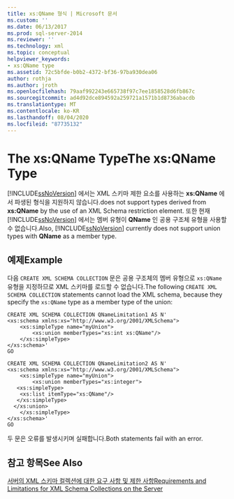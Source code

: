 ```yaml
---
title: xs:QName 형식 | Microsoft 문서
ms.custom: ''
ms.date: 06/13/2017
ms.prod: sql-server-2014
ms.reviewer: ''
ms.technology: xml
ms.topic: conceptual
helpviewer_keywords:
- xs:QName type
ms.assetid: 72c5bfde-b0b2-4372-bf36-97ba930dea06
author: rothja
ms.author: jroth
ms.openlocfilehash: 79aaf992243e665738f97c7ee1858528d6fb867c
ms.sourcegitcommit: ad4d92dce894592a259721a1571b1d8736abacdb
ms.translationtype: MT
ms.contentlocale: ko-KR
ms.lasthandoff: 08/04/2020
ms.locfileid: "87735132"
---
```

# <a name="the-xsqname-type"></a><span data-ttu-id="2e5cf-102">The xs:QName Type</span><span class="sxs-lookup"><span data-stu-id="2e5cf-102">The xs:QName Type</span></span>
  [!INCLUDE[ssNoVersion](../../includes/ssnoversion-md.md)] <span data-ttu-id="2e5cf-103">에서는 XML 스키마 제한 요소를 사용하는 **xs:QName** 에서 파생된 형식을 지원하지 않습니다.</span><span class="sxs-lookup"><span data-stu-id="2e5cf-103">does not support types derived from **xs:QName** by the use of an XML Schema restriction element.</span></span> <span data-ttu-id="2e5cf-104">또한 현재 [!INCLUDE[ssNoVersion](../../includes/ssnoversion-md.md)] 에서는 멤버 유형이 **QName** 인 공용 구조체 유형을 사용할 수 없습니다.</span><span class="sxs-lookup"><span data-stu-id="2e5cf-104">Also, [!INCLUDE[ssNoVersion](../../includes/ssnoversion-md.md)] currently does not support union types with **QName** as a member type.</span></span>  
  
## <a name="example"></a><span data-ttu-id="2e5cf-105">예제</span><span class="sxs-lookup"><span data-stu-id="2e5cf-105">Example</span></span>  
 <span data-ttu-id="2e5cf-106">다음 `CREATE XML SCHEMA COLLECTION` 문은 공용 구조체의 멤버 유형으로 `xs:QName` 유형을 지정하므로 XML 스키마를 로드할 수 없습니다.</span><span class="sxs-lookup"><span data-stu-id="2e5cf-106">The following `CREATE XML SCHEMA COLLECTION` statements cannot load the XML schema, because they specify the `xs:QName` type as a member type of the union:</span></span>  
  
```  
CREATE XML SCHEMA COLLECTION QNameLimitation1 AS N'  
<xs:schema xmlns:xs="http://www.w3.org/2001/XMLSchema">  
    <xs:simpleType name="myUnion">  
        <xs:union memberTypes="xs:int xs:QName"/>  
    </xs:simpleType>  
</xs:schema>'  
GO  
  
CREATE XML SCHEMA COLLECTION QNameLimitation2 AS N'  
<xs:schema xmlns:xs="http://www.w3.org/2001/XMLSchema">  
    <xs:simpleType name="myUnion">  
        <xs:union memberTypes="xs:integer">  
   <xs:simpleType>  
    <xs:list itemType="xs:QName"/>  
   </xs:simpleType>  
  </xs:union>  
    </xs:simpleType>  
</xs:schema>'  
GO  
```  
  
 <span data-ttu-id="2e5cf-107">두 문은 오류를 발생시키며 실패합니다.</span><span class="sxs-lookup"><span data-stu-id="2e5cf-107">Both statements fail with an error.</span></span>  
  
## <a name="see-also"></a><span data-ttu-id="2e5cf-108">참고 항목</span><span class="sxs-lookup"><span data-stu-id="2e5cf-108">See Also</span></span>  
 [<span data-ttu-id="2e5cf-109">서버의 XML 스키마 컬렉션에 대한 요구 사항 및 제한 사항</span><span class="sxs-lookup"><span data-stu-id="2e5cf-109">Requirements and Limitations for XML Schema Collections on the Server</span></span>](requirements-and-limitations-for-xml-schema-collections-on-the-server.md)  
  
  

